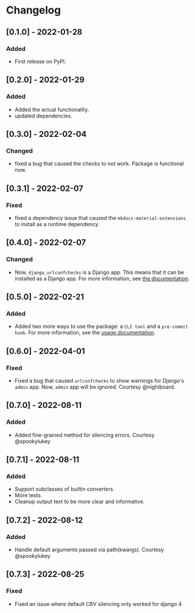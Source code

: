 # Changelog

## [0.1.0] - 2022-01-28

### Added

- First release on PyPI.

## [0.2.0] - 2022-01-29

### Added

- Added the actual functionality.
- updated dependencies.

## [0.3.0] - 2022-02-04

### Changed

- fixed a bug that caused the checks to not work. Package is functional now.

## [0.3.1] - 2022-02-07

### Fixed

- fixed a dependency issue that caused the `mkdocs-material-extensions` to install as a runtime dependency.

## [0.4.0] - 2022-02-07

### Changed

- Now, `django_urlconfchecks` is a Django app. This means that it can be installed as a Django app. For more
  information, see [the documentation](https://alisayyah.github.io/django-urlconfchecks/usage/).

## [0.5.0] - 2022-02-21

### Added

- Added two more ways to use the package: a `CLI tool` and a `pre-commit hook`. For more information, see
  the [usage documentation](https://alisayyah.github.io/django-urlconfchecks/usage/).

## [0.6.0] - 2022-04-01

### Fixed

- Fixed a bug that caused `urlconfchecks` to show warnings for Django's `admin` app. Now, `admin` app will be ignored.
  Courtesy @nightboard.

## [0.7.0] - 2022-08-11

### Added

- Added fine-grained method for silencing errors. Courtesy @spookylukey

## [0.7.1] - 2022-08-11

### Added

- Support subclasses of builtin converters.
- More tests.
- Cleanup output text to be more clear and informative.

## [0.7.2] - 2022-08-12

### Added

- Handle default arguments passed via path(kwargs). Courtesy @spookylukey


## [0.7.3] - 2022-08-25

### Fixed

- Fixed an issue where default CBV silencing only worked for django 4
